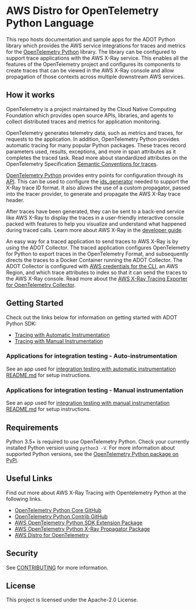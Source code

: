 # AWS Distro for OpenTelemetry Python Language

This repo hosts documentation and sample apps for the ADOT Python library which provides the AWS service integrations for traces and metrics for the [OpenTelemetry Python](https://github.com/open-telemetry/opentelemetry-python) library. The library can be configured to support trace applications with the AWS X-Ray service. This enables all the features of the OpenTelemetry project and configures its components to create traces that can be viewed in the AWS X-Ray console and allow propagation of those contexts across multiple downstream AWS services.

## How it works

OpenTelemetry is a project maintained by the Cloud Native Computing Foundation which provides open source APIs, libraries, and agents to collect distributed traces and metrics for application monitoring.

OpenTelemetry generates telemetry data, such as metrics and traces, for requests to the application. In addition, OpenTelemetry Python provides automatic tracing for many popular Python packages. These traces record parameters used, results, exceptions, and more in span attributes as it completes the traced task. Read more about standardized attributes on the OpenTelemetry Specification [Semantic Conventions for traces](https://github.com/open-telemetry/opentelemetry-specification/tree/main/specification/trace/semantic_conventions).

[OpenTelemetry Python](https://github.com/open-telemetry/opentelemetry-python) provides entry points for configuration through its [API](https://github.com/open-telemetry/opentelemetry-python/tree/main/opentelemetry-api). This can be used to configure the [ids_generator](https://github.com/open-telemetry/opentelemetry-python/blob/65528f7534f1f5f2e8adc7520b6e696a84569c7d/opentelemetry-sdk/src/opentelemetry/sdk/trace/id_generator.py#L19) needed to support the X-Ray trace ID format. It also allows the use of a custom propagator, passed into the tracer provider, to generate and propagate the AWS X-Ray trace header.

After traces have been generated, they can be sent to a back-end service like AWS X-Ray to display the traces in a user-friendly interactive console packed with features to help you visualize and understand what happened during traced calls. Learn more about AWS X-Ray in the [developer guide](https://docs.aws.amazon.com/xray/latest/devguide/aws-xray.html).

An easy way for a traced application to send traces to AWS X-Ray is by using the ADOT Collector. The traced application configures OpenTelemetry for Python to export traces in the OpenTelemetry Format, and subsequently directs the traces to a Docker Container running the ADOT Collector. The ADOT Collector is configured with [AWS credentials for the CLI](https://docs.aws.amazon.com/cli/latest/userguide/cli-configure-files.html), an AWS Region, and which trace attributes to index so that it can send the traces to the AWS X-Ray console. Read more about the [AWS X-Ray Tracing Exporter for OpenTelemetry Collector](https://github.com/open-telemetry/opentelemetry-collector-contrib/tree/main/exporter/awsxrayexporter).


## Getting Started

Check out the links below for information on getting started with ADOT Python SDK:
- [Tracing with Automatic Instrumentation](https://aws-otel.github.io/docs/getting-started/python-sdk/trace-auto-instr)
- [Tracing with Manual Instrumentation](https://aws-otel.github.io/docs/getting-started/python-sdk/trace-manual-instr)



### Applications for integration testing - Auto-instrumentation

See an app used for [integration testing with automatic instrumentation README.md](integration-test-apps/auto-instrumentation/flask/README.md) for setup instructions.


### Applications for integration testing - Manual instrumentation

See an app used for [integration testing with manual instrumentation README.md](integration-test-apps/manual-instrumentation/flask/README.md) for setup instructions.


## Requirements

Python 3.5+ is required to use OpenTelemetry Python. Check your currently installed Python version using `python3 -V`.
For more information about supported Python versions, see the [OpenTelemetry Python package on PyPi](https://pypi.org/project/opentelemetry-api/).

## Useful Links

Find out more about AWS X-Ray Tracing with Opentelemetry Python at the
following links.

- [OpenTelemetry Python Core GitHub](https://github.com/open-telemetry/opentelemetry-python)
- [OpenTelemetry Python Contrib GitHub](https://github.com/open-telemetry/opentelemetry-python-contrib)
- [AWS OpenTelemetry Python SDK Extension Package](https://github.com/open-telemetry/opentelemetry-python-contrib/tree/main/sdk-extension/opentelemetry-sdk-extension-aws)
- [AWS OpenTelemetry Python X-Ray Propagator Package](https://github.com/open-telemetry/opentelemetry-python-contrib/tree/main/propagator/opentelemetry-propagator-aws-xray)
- [AWS Distro for OpenTelemetry](https://aws-otel.github.io/)

## Security

See [CONTRIBUTING](CONTRIBUTING.md#security-issue-notifications) for more information.

## License

This project is licensed under the Apache-2.0 License.
